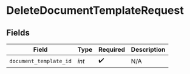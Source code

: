 # DeleteDocumentTemplateRequest


## Fields

| Field                  | Type                   | Required               | Description            |
| ---------------------- | ---------------------- | ---------------------- | ---------------------- |
| `document_template_id` | *int*                  | :heavy_check_mark:     | N/A                    |